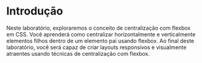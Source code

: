 # Introdução

Neste laboratório, exploraremos o conceito de centralização com flexbox em CSS. Você aprenderá como centralizar horizontalmente e verticalmente elementos filhos dentro de um elemento pai usando flexbox. Ao final deste laboratório, você será capaz de criar layouts responsivos e visualmente atraentes usando técnicas de centralização com flexbox.
